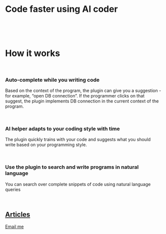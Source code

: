 # Code faster using AI coder  

<br/>
<br/>
<br/>

# How it works  

<br/>

### Auto-complete while you writing code  

Based on the context of the program, the plugin can give you a suggestion - for example, “open DB connection”. If the programmer clicks on that suggest, the plugin implements DB connection in the current context of the program.  

<br/>

### AI helper adapts to your coding style with time  

The plugin quickly trains with your code and suggests what you should write based on your programming style.

<br/>

### Use the plugin to search and write programs in natural language  

You can search over complete snippets of code using natural language queries 

<br/>

## [Articles](https://thousandmonkeystypewriter.github.io/blog.html)

<a href="mailto:nayname@gmail.com?subject=thousandmonkeys">Email me</a>










